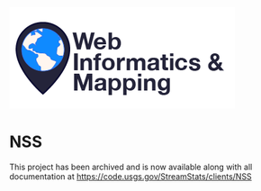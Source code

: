 ![WIM](wimlogo.png)


# NSS

This project has been archived and is now available along with all documentation at https://code.usgs.gov/StreamStats/clients/NSS
